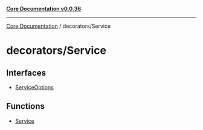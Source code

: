 [**Core Documentation v0.0.36**](../../README.md)

***

[Core Documentation](../../modules.md) / decorators/Service

# decorators/Service

## Interfaces

- [ServiceOptions](interfaces/ServiceOptions.md)

## Functions

- [Service](functions/Service.md)
